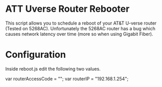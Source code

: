 # ATT Uverse Router Rebooter

This script allows you to schedule a reboot of your AT&T U-verse router (Tested on 5268AC). Unfortunately the 5268AC router has a bug which causes network latency over time (more so when using Gigabit Fiber).   

# Configuration

Inside reboot.js edit the following two values.

var routerAccessCode = ""; 
var routerIP = "192.168.1.254"; 
